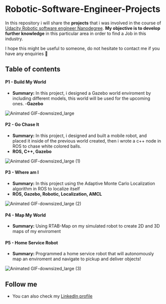 # Robotic-Software-Engineer-Projects

In this repository i will share the **projects** that i was involved in the course of [Udacity Robotic software engineer Nanodegree](https://www.udacity.com/course/robotics-software-engineer--nd209). **My objective is to develop further knowledge** in this particular area in order to find a Job in this industry. 

I hope this might be useful to someone, do not hesitate to contact me if you have any enquiries :punch:

## Table of contents

#### P1 - **Build My World** 
- **Summary:** In this project, i designed a Gazebo world enviroment by including different models, this world will be used for the upcoming ones.
-**Gazebo**

![Animated GIF-downsized_large](https://user-images.githubusercontent.com/51816415/77524591-820ccb80-6e7f-11ea-98c4-4b86c8cf0b98.gif)


#### P2 - **Go Chase It** 
- **Summary:** In this project, i designed and built a mobile robot, and placed it inside of the previous world created, then i wrote a c++ node in ROS to chase white colored balls.
- **ROS, C++, Gazebo**

![Animated GIF-downsized_large (1)](https://user-images.githubusercontent.com/51816415/77528045-280f0480-6e85-11ea-9770-7d6c2d0642b9.gif)

#### P3 - **Where am I** 
- **Summary:** In this project using the Adaptive Monte Carlo Localization algorithm in ROS to localize itself
- **ROS, Gazebo, Robotic, Localization, AMCL**

![Animated GIF-downsized_large (2)](https://user-images.githubusercontent.com/51816415/77530105-bf298b80-6e88-11ea-92b7-b88668b2b1f2.gif)


#### P4 - **Map My World** 
- **Summary:** Using RTAB-Map on my simulated robot to create 2D and 3D maps of my enviroment

#### P5 - **Home Service Robot** 
- **Summary:** Programmed a home service robot that will autonomously map an enviroment and navigate to pickup and deliver objects!

![Animated GIF-downsized_large (3)](https://user-images.githubusercontent.com/51816415/77531212-7bd01c80-6e8a-11ea-8b8d-527a36314874.gif)

## Follow me

- You can also check my [LinkedIn profile](https://www.linkedin.com/in/marcos-albetman-414473170/)

